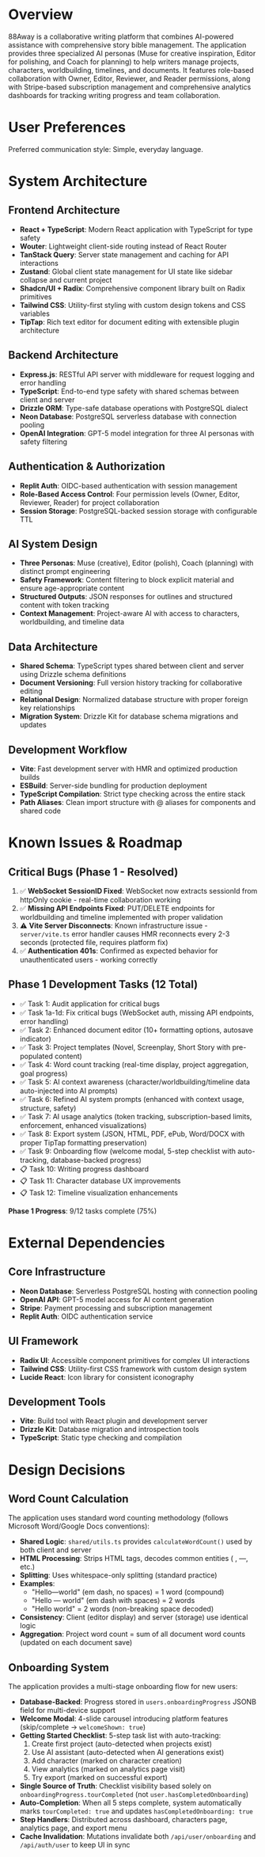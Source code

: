 # Overview

88Away is a collaborative writing platform that combines AI-powered assistance with comprehensive story bible management. The application provides three specialized AI personas (Muse for creative inspiration, Editor for polishing, and Coach for planning) to help writers manage projects, characters, worldbuilding, timelines, and documents. It features role-based collaboration with Owner, Editor, Reviewer, and Reader permissions, along with Stripe-based subscription management and comprehensive analytics dashboards for tracking writing progress and team collaboration.

# User Preferences

Preferred communication style: Simple, everyday language.

# System Architecture

## Frontend Architecture
- **React + TypeScript**: Modern React application with TypeScript for type safety
- **Wouter**: Lightweight client-side routing instead of React Router
- **TanStack Query**: Server state management and caching for API interactions
- **Zustand**: Global client state management for UI state like sidebar collapse and current project
- **Shadcn/UI + Radix**: Comprehensive component library built on Radix primitives
- **Tailwind CSS**: Utility-first styling with custom design tokens and CSS variables
- **TipTap**: Rich text editor for document editing with extensible plugin architecture

## Backend Architecture
- **Express.js**: RESTful API server with middleware for request logging and error handling
- **TypeScript**: End-to-end type safety with shared schemas between client and server
- **Drizzle ORM**: Type-safe database operations with PostgreSQL dialect
- **Neon Database**: PostgreSQL serverless database with connection pooling
- **OpenAI Integration**: GPT-5 model integration for three AI personas with safety filtering

## Authentication & Authorization
- **Replit Auth**: OIDC-based authentication with session management
- **Role-Based Access Control**: Four permission levels (Owner, Editor, Reviewer, Reader) for project collaboration
- **Session Storage**: PostgreSQL-backed session storage with configurable TTL

## AI System Design
- **Three Personas**: Muse (creative), Editor (polish), Coach (planning) with distinct prompt engineering
- **Safety Framework**: Content filtering to block explicit material and ensure age-appropriate content
- **Structured Outputs**: JSON responses for outlines and structured content with token tracking
- **Context Management**: Project-aware AI with access to characters, worldbuilding, and timeline data

## Data Architecture
- **Shared Schema**: TypeScript types shared between client and server using Drizzle schema definitions
- **Document Versioning**: Full version history tracking for collaborative editing
- **Relational Design**: Normalized database structure with proper foreign key relationships
- **Migration System**: Drizzle Kit for database schema migrations and updates

## Development Workflow
- **Vite**: Fast development server with HMR and optimized production builds
- **ESBuild**: Server-side bundling for production deployment
- **TypeScript Compilation**: Strict type checking across the entire stack
- **Path Aliases**: Clean import structure with @ aliases for components and shared code

# Known Issues & Roadmap

## Critical Bugs (Phase 1 - Resolved)
1. ✅ **WebSocket SessionID Fixed**: WebSocket now extracts sessionId from httpOnly cookie - real-time collaboration working
2. ✅ **Missing API Endpoints Fixed**: PUT/DELETE endpoints for worldbuilding and timeline implemented with proper validation
3. ⚠️ **Vite Server Disconnects**: Known infrastructure issue - `server/vite.ts` error handler causes HMR reconnects every 2-3 seconds (protected file, requires platform fix)
4. ✅ **Authentication 401s**: Confirmed as expected behavior for unauthenticated users - working correctly

## Phase 1 Development Tasks (12 Total)
- ✅ Task 1: Audit application for critical bugs
- ✅ Task 1a-1d: Fix critical bugs (WebSocket auth, missing API endpoints, error handling)
- ✅ Task 2: Enhanced document editor (10+ formatting options, autosave indicator)
- ✅ Task 3: Project templates (Novel, Screenplay, Short Story with pre-populated content)
- ✅ Task 4: Word count tracking (real-time display, project aggregation, goal progress)
- ✅ Task 5: AI context awareness (character/worldbuilding/timeline data auto-injected into AI prompts)
- ✅ Task 6: Refined AI system prompts (enhanced with context usage, structure, safety)
- ✅ Task 7: AI usage analytics (token tracking, subscription-based limits, enforcement, enhanced visualizations)
- ✅ Task 8: Export system (JSON, HTML, PDF, ePub, Word/DOCX with proper TipTap formatting preservation)
- ✅ Task 9: Onboarding flow (welcome modal, 5-step checklist with auto-tracking, database-backed progress)
- 📋 Task 10: Writing progress dashboard
- 📋 Task 11: Character database UX improvements
- 📋 Task 12: Timeline visualization enhancements

**Phase 1 Progress**: 9/12 tasks complete (75%)

# External Dependencies

## Core Infrastructure
- **Neon Database**: Serverless PostgreSQL hosting with connection pooling
- **OpenAI API**: GPT-5 model access for AI content generation
- **Stripe**: Payment processing and subscription management
- **Replit Auth**: OIDC authentication service

## UI Framework
- **Radix UI**: Accessible component primitives for complex UI interactions
- **Tailwind CSS**: Utility-first CSS framework with custom design system
- **Lucide React**: Icon library for consistent iconography

## Development Tools
- **Vite**: Build tool with React plugin and development server
- **Drizzle Kit**: Database migration and introspection tools
- **TypeScript**: Static type checking and compilation

# Design Decisions

## Word Count Calculation
The application uses standard word counting methodology (follows Microsoft Word/Google Docs conventions):
- **Shared Logic**: `shared/utils.ts` provides `calculateWordCount()` used by both client and server
- **HTML Processing**: Strips HTML tags, decodes common entities (&nbsp;, &mdash;, etc.)
- **Splitting**: Uses whitespace-only splitting (standard practice)
- **Examples**:
  - "Hello—world" (em dash, no spaces) = 1 word (compound)
  - "Hello — world" (em dash with spaces) = 2 words
  - "Hello&nbsp;world" = 2 words (non-breaking space decoded)
- **Consistency**: Client (editor display) and server (storage) use identical logic
- **Aggregation**: Project word count = sum of all document word counts (updated on each document save)

## Onboarding System
The application provides a multi-stage onboarding flow for new users:
- **Database-Backed**: Progress stored in `users.onboardingProgress` JSONB field for multi-device support
- **Welcome Modal**: 4-slide carousel introducing platform features (skip/complete → `welcomeShown: true`)
- **Getting Started Checklist**: 5-step task list with auto-tracking:
  1. Create first project (auto-detected when projects exist)
  2. Use AI assistant (auto-detected when AI generations exist)
  3. Add character (marked on character creation)
  4. View analytics (marked on analytics page visit)
  5. Try export (marked on successful export)
- **Single Source of Truth**: Checklist visibility based solely on `onboardingProgress.tourCompleted` (not `user.hasCompletedOnboarding`)
- **Auto-Completion**: When all 5 steps complete, system automatically marks `tourCompleted: true` and updates `hasCompletedOnboarding: true`
- **Step Handlers**: Distributed across dashboard, characters page, analytics page, and export menu
- **Cache Invalidation**: Mutations invalidate both `/api/user/onboarding` and `/api/auth/user` to keep UI in sync